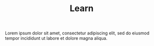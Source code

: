 ---
title: Learn
image: /uploads/products/mtu.png
image_description: Learn Logo
body: |-
    Lorem ipsum dolor sit amet, consectetur adipiscing elit, sed do eiusmod tempor incididunt ut labore et dolore magna aliqua.
---